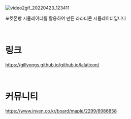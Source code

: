 ![video2gif_20220423_123411](https://user-images.githubusercontent.com/101636590/214054942-58663419-0d10-482b-b97f-db156df2bb38.gif)

포켓몬빵 시뮬레이터를 활용하여 만든 라라티콘 시뮬레이터입니다

<br>

# 링크

https://gillyongs.github.io/github.io/lalaticon/

<br>

# 커뮤니티

https://www.inven.co.kr/board/maple/2299/8986858
